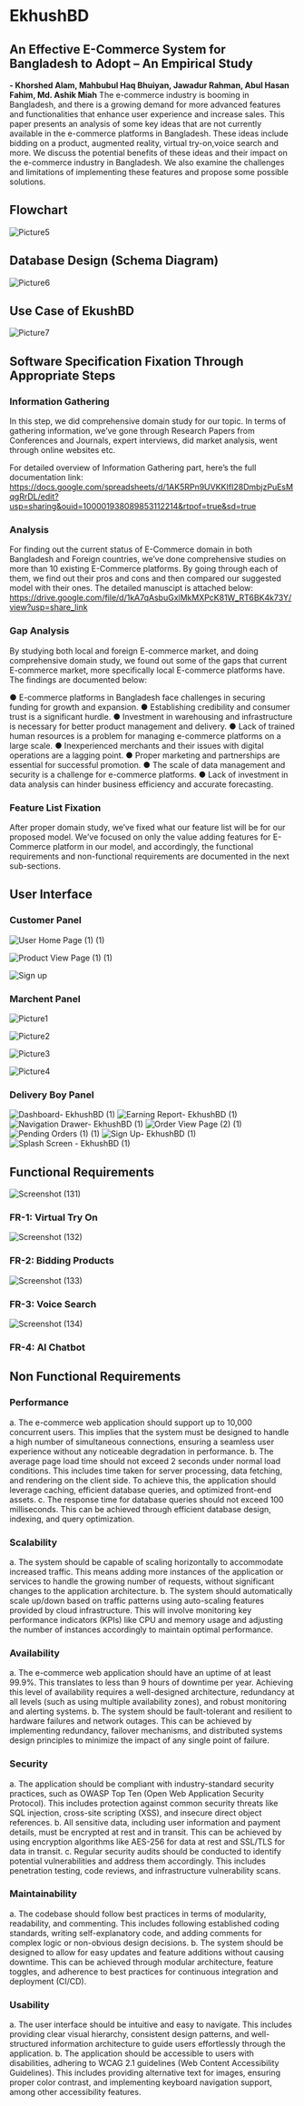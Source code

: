 # EkhushBD
## An Effective E-Commerce System for Bangladesh to Adopt – An Empirical Study
**- Khorshed Alam, Mahbubul Haq Bhuiyan, Jawadur Rahman, Abul Hasan Fahim, Md. Ashik Miah** 
The e-commerce industry is booming in Bangladesh, and there is a growing demand for more advanced
features and functionalities that enhance user experience and increase sales. This paper presents an analysis
of some key ideas that are not currently available in the e-commerce platforms in Bangladesh. These ideas
include bidding on a product, augmented reality, virtual try-on,voice search and more. We discuss the
potential benefits of these ideas and their impact on the e-commerce industry in Bangladesh. We also
examine the challenges and limitations of implementing these features and propose some possible solutions.
## Flowchart
![Picture5](https://github.com/codewithkhurshed/EkhushBD/assets/97898902/345843ad-c8b0-4b9e-b677-6f092beab09b)

## Database Design (Schema Diagram) 
![Picture6](https://github.com/codewithkhurshed/EkhushBD/assets/97898902/2a3a88b3-b872-45bd-b67c-df5e4e0c9e01)

## Use Case of EkushBD
![Picture7](https://github.com/codewithkhurshed/EkhushBD/assets/97898902/67c5d798-c6a6-465a-b735-a7c781da62dd)

## Software Specification Fixation Through Appropriate Steps
### Information Gathering
In this step, we did comprehensive domain study for our topic. In terms of gathering information, we’ve gone through Research Papers from Conferences and Journals, expert interviews, did market analysis, went through online websites etc.

For detailed overview of Information Gathering part, here’s the full documentation link:
https://docs.google.com/spreadsheets/d/1AK5RPn9UVKKIfI28DmbjzPuEsMqgRrDL/edit?usp=sharing&ouid=100001938089853112214&rtpof=true&sd=true 

### Analysis
For finding out the current status of E-Commerce domain in both Bangladesh and Foreign countries, we’ve done comprehensive studies on more than 10 existing E-Commerce platforms. By going through each of them, we find out their pros and cons and then compared our suggested model with their ones. The detailed manuscipt is attached below:
https://drive.google.com/file/d/1kA7qAsbuGxlMkMXPcK81W_RT6BK4k73Y/view?usp=share_link 
### Gap Analysis
By studying both local and foreign E-commerce market, and doing comprehensive domain study, we found out some of the gaps that current E-commerce market, more specifically local E-commerce platforms have. The findings are documented below:

●	E-commerce platforms in Bangladesh face challenges in securing funding for growth and expansion.
●	Establishing credibility and consumer trust is a significant hurdle.
●	Investment in warehousing and infrastructure is necessary for better product management and delivery.
●	Lack of trained human resources is a problem for managing e-commerce platforms on a large scale.
●	Inexperienced merchants and their issues with digital operations are a lagging point.
●	Proper marketing and partnerships are essential for successful promotion.
●	The scale of data management and security is a challenge for e-commerce platforms.
●	Lack of investment in data analysis can hinder business efficiency and accurate forecasting.

### Feature List Fixation
After proper domain study, we’ve fixed what our feature list will be for our proposed model. We’ve focused on only the value adding features for E-Commerce platform in our model, and accordingly, the functional requirements and non-functional requirements are documented in the next sub-sections.


## User Interface

### Customer Panel
![User Home Page (1) (1)](https://github.com/codewithkhurshed/EkhushBD/assets/97898902/71cbc599-9673-4fa0-b1dc-c09ea80517c9)

![Product View Page (1) (1)](https://github.com/codewithkhurshed/EkhushBD/assets/97898902/dafedf95-6469-4a30-b28e-67daf4a73b10)

![Sign up](https://github.com/codewithkhurshed/EkhushBD/assets/97898902/ac71619d-267f-4026-8855-d2aae5d97cd8)

### Marchent Panel
![Picture1](https://github.com/codewithkhurshed/EkhushBD/assets/97898902/9ba18ec7-2c97-43a8-b9f2-d3b55aaed444)

![Picture2](https://github.com/codewithkhurshed/EkhushBD/assets/97898902/63aa5167-c986-452f-9251-412a3b12ffaa)

![Picture3](https://github.com/codewithkhurshed/EkhushBD/assets/97898902/f4440c6b-9baf-45b8-b3ac-bdfb5699bc6d)

![Picture4](https://github.com/codewithkhurshed/EkhushBD/assets/97898902/d4ce355d-cdc6-4ef1-b8fc-a9d35d1363fa)

### Delivery Boy Panel
![Dashboard- EkhushBD (1)](https://github.com/codewithkhurshed/EkhushBD/assets/97898902/cd42f07a-8c76-4948-a9ac-08fac9f21d89)
![Earning Report- EkhushBD (1)](https://github.com/codewithkhurshed/EkhushBD/assets/97898902/97867a38-550f-4fef-8622-d26dd9c88218)
![Navigation Drawer- EkhushBD (1)](https://github.com/codewithkhurshed/EkhushBD/assets/97898902/a9b7e7f3-f095-4a19-aefc-e0edd721565f)
![Order View Page (2) (1)](https://github.com/codewithkhurshed/EkhushBD/assets/97898902/ee35943c-5815-401e-b5eb-f8e322103a4f)
![Pending Orders (1) (1)](https://github.com/codewithkhurshed/EkhushBD/assets/97898902/1517e264-bca8-4b90-8435-8315f2c842d7)
![Sign Up- EkhushBD (1)](https://github.com/codewithkhurshed/EkhushBD/assets/97898902/1357b640-097b-4043-952c-ce84c37b11ae)
![Splash Screen - EkhushBD (1)](https://github.com/codewithkhurshed/EkhushBD/assets/97898902/240e0c63-1312-4ac5-9292-9a31f691c9d4)


## Functional Requirements
![Screenshot (131)](https://github.com/codewithkhurshed/EkhushBD/assets/97898902/9d34595b-beed-4433-be60-3938a28e21ff)


### FR-1: Virtual Try On

![Screenshot (132)](https://github.com/codewithkhurshed/EkhushBD/assets/97898902/6d508398-79ac-4c9e-8d78-a5c67b31d0d1)


### FR-2: Bidding Products

![Screenshot (133)](https://github.com/codewithkhurshed/EkhushBD/assets/97898902/3a6fae3d-6c86-4d53-9e14-b5ea9dbeaa05)

### FR-3: Voice Search


![Screenshot (134)](https://github.com/codewithkhurshed/EkhushBD/assets/97898902/c6fb1332-102d-45d9-a1ac-646d68042adb)

### FR-4: AI Chatbot


## Non Functional Requirements

### Performance
a. The e-commerce web application should support up to 10,000 concurrent users. This implies that the system must be designed to handle a high number of simultaneous connections, ensuring a seamless user experience without any noticeable degradation in performance.
b. The average page load time should not exceed 2 seconds under normal load conditions. This includes time taken for server processing, data fetching, and rendering on the client side. To achieve this, the application should leverage caching, efficient database queries, and optimized front-end assets.
c. The response time for database queries should not exceed 100 milliseconds. This can be achieved through efficient database design, indexing, and query optimization.

### Scalability
a. The system should be capable of scaling horizontally to accommodate increased traffic. This means adding more instances of the application or services to handle the growing number of requests, without significant changes to the application architecture.
b. The system should automatically scale up/down based on traffic patterns using auto-scaling features provided by cloud infrastructure. This will involve monitoring key performance indicators (KPIs) like CPU and memory usage and adjusting the number of instances accordingly to maintain optimal performance.

### Availability
a. The e-commerce web application should have an uptime of at least 99.9%. This translates to less than 9 hours of downtime per year. Achieving this level of availability requires a well-designed architecture, redundancy at all levels (such as using multiple availability zones), and robust monitoring and alerting systems.
b. The system should be fault-tolerant and resilient to hardware failures and network outages. This can be achieved by implementing redundancy, failover mechanisms, and distributed systems design principles to minimize the impact of any single point of failure.

### Security
a. The application should be compliant with industry-standard security practices, such as OWASP Top Ten (Open Web Application Security Protocol). This includes protection against common security threats like SQL injection, cross-site scripting (XSS), and insecure direct object references.
b. All sensitive data, including user information and payment details, must be encrypted at rest and in transit. This can be achieved by using encryption algorithms like AES-256 for data at rest and SSL/TLS for data in transit.
c. Regular security audits should be conducted to identify potential vulnerabilities and address them accordingly. This includes penetration testing, code reviews, and infrastructure vulnerability scans.

### Maintainability
a. The codebase should follow best practices in terms of modularity, readability, and commenting. This includes following established coding standards, writing self-explanatory code, and adding comments for complex logic or non-obvious design decisions.
b. The system should be designed to allow for easy updates and feature additions without causing downtime. This can be achieved through modular architecture, feature toggles, and adherence to best practices for continuous integration and deployment (CI/CD).

### Usability
a. The user interface should be intuitive and easy to navigate. This includes providing clear visual hierarchy, consistent design patterns, and well-structured information architecture to guide users effortlessly through the application.
b. The application should be accessible to users with disabilities, adhering to WCAG 2.1 guidelines (Web Content Accessibility Guidelines). This includes providing alternative text for images, ensuring proper color contrast, and implementing keyboard navigation support, among other accessibility features.
